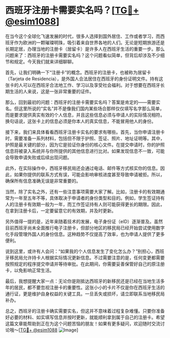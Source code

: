 # 西班牙注册卡需要实名吗？[[TG💪+ @esim1088](https://t.me/s/esim1088)]

在当今这个全球化飞速发展的时代，很多人选择到国外居住、工作或者学习，而西班牙作为欧洲的一颗璀璨明珠，吸引着来自世界各地的人们。无论是短期旅游还是长期定居，办理当地的注册卡（居留卡）是许多人在西班牙生活的重要一步。那么问题来了：西班牙的注册卡需要实名吗？这个问题看似简单，但背后却涉及不少细节和规定。今天我们就来详细聊聊。

首先，让我们明确一下“注册卡”的概念。西班牙的注册卡，也被称为居留卡（Tarjeta de Residencia），是外国人合法居住在西班牙的身份证明文件。持有这张卡的人可以在西班牙合法地工作、学习以及享受社会福利。对于想要在西班牙长期生活的人来说，这是一张非常重要的证件。

那么，回到最初的问题：西班牙的注册卡需要实名吗？答案是肯定的——需要实名。但这里所说的“实名”并不是像我们国内某些场合那样仅仅填写名字那么简单，而是要求提供真实有效的个人信息，并且这些信息必须与申请人的实际情况相符。换句话说，这张卡上的信息必须是你本人的真实信息，不能冒用他人的身份。

接下来，我们来具体看看西班牙注册卡实名的要求有哪些。首先，当你申请注册卡时，需要准备一系列材料，包括但不限于护照、签证、照片、地址证明等。其中，护照是最关键的部分，因为它是验证你身份的核心文件。在提交申请时，你的护照信息将被录入系统并与你所提供的其他信息进行比对。如果发现信息不一致，可能会导致申请失败或后续出现问题。

此外，在实际操作中，西班牙移民局还会通过电话、邮件等方式核实你的信息。因此，如果你提供的联系方式有误，可能会影响审核进度甚至导致申请被拒。所以，确保所有信息准确无误是非常重要的。

当然，除了实名之外，还有一些注意事项需要大家了解。比如，注册卡的有效期通常为一年至五年不等，具体取决于申请者的身份类型和目的。例如，学生签证持有人的注册卡有效期一般为一年，而工作签证持有人则可能获得更长的期限。因此，在拿到注册卡后，一定要留意它的有效期，并及时更新。

另外值得一提的是，近年来随着技术的发展，电子身份证（eID）逐渐普及。虽然目前西班牙尚未全面推行电子注册卡，但部分地区的移民局已经开始尝试使用数字化手段管理外国人的身份信息。这种趋势不仅提高了效率，也为申请人提供了更多便利。

说到这里，或许有人会问：“如果我的个人信息发生了变化怎么办？”别担心，西班牙移民局允许持卡人根据实际情况更新信息。不过需要注意的是，任何变更都需要按照规定的程序提交申请并等待审批。在此期间，你需要妥善保管好自己的原注册卡，以免影响正常生活。

最后，我想提醒大家一点：无论你是刚抵达西班牙的新移民还是已经在当地生活多年的居民，都不要忽视注册卡的重要性。这张小小的卡片不仅是你在西班牙生活的通行证，更是维护自身权益的关键工具。一旦丢失或损坏，请立即联系当地移民局补办。

总之，西班牙的注册卡确实需要实名，但这并不意味着过程复杂难懂。只要你准备好必要的材料、如实填写信息并按时更新，就能顺利拿到属于自己的注册卡。希望这篇文章能帮助到正在为这个问题苦恼的朋友！如果有更多疑问，欢迎随时交流讨论哦～[[TG💪+ @esim1088](https://t.me/s/esim1088) ![Image](https://i.postimg.cc/4NQfJmqS/Snipaste-2025-05-13-00-14-12.png)]